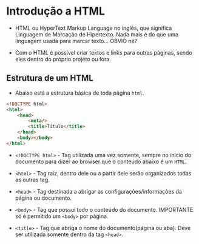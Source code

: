 # Introdução a HTML

* HTML ou HyperText Markup Language no inglês, que significa Linguagem de Marcação de Hipertexto. Nada mais é do que uma linguagem usada para marcar texto... ÓBVIO né?

* Com o HTML é possível criar textos e links para outras páginas, sendo eles dentro do próprio projeto ou fora.

## Estrutura de um HTML

* Abaixo está a estrutura básica de toda página `html`.

```html
<!DOCTYPE html>
<html>
    <head>
        <meta/>
        <title>Título</title>
    </head>
    <body></body>
</html>
```

* `<!DOCTYPE html>` - Tag utilizada uma vez somente, sempre no início do documento para dizer ao browser que o conteúdo abaixo é um `HTML`.


* `<html>` - Tag raiz, dentro dele ou a partir dele serão organizados todas as outras tag.

* `<head>` - Tag destinada a abrigar as configurações/informações da página ou documento.

* `<body>` - Tag que possui todo o conteúdo do documento. IMPORTANTE só é permitido um `<body>` por página.

* `<title>` - Tag que abriga o nome do documento(página ou aba). Deve ser utilizada somente dentro da tag `<head>`.